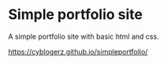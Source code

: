 # Simple portfolio site
A simple portfolio site with basic html and css.

https://cyblogerz.github.io/simpleportfolio/
